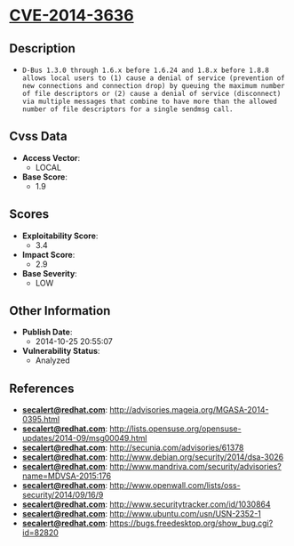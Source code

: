 
# [CVE-2014-3636](http://advisories.mageia.org/MGASA-2014-0395.html)

## Description

- `D-Bus 1.3.0 through 1.6.x before 1.6.24 and 1.8.x before 1.8.8 allows local users to (1) cause a denial of service (prevention of new connections and connection drop) by queuing the maximum number of file descriptors or (2) cause a denial of service (disconnect) via multiple messages that combine to have more than the allowed number of file descriptors for a single sendmsg call.`

## Cvss Data

- **Access Vector**:
  - LOCAL
- **Base Score**:
  - 1.9

## Scores

- **Exploitability Score**:
  - 3.4
- **Impact Score**:
  - 2.9
- **Base Severity**:
  - LOW

## Other Information

- **Publish Date**:
  - 2014-10-25 20:55:07
- **Vulnerability Status**:
  - Analyzed

## References

- **secalert@redhat.com**: http://advisories.mageia.org/MGASA-2014-0395.html
- **secalert@redhat.com**: http://lists.opensuse.org/opensuse-updates/2014-09/msg00049.html
- **secalert@redhat.com**: http://secunia.com/advisories/61378
- **secalert@redhat.com**: http://www.debian.org/security/2014/dsa-3026
- **secalert@redhat.com**: http://www.mandriva.com/security/advisories?name=MDVSA-2015:176
- **secalert@redhat.com**: http://www.openwall.com/lists/oss-security/2014/09/16/9
- **secalert@redhat.com**: http://www.securitytracker.com/id/1030864
- **secalert@redhat.com**: http://www.ubuntu.com/usn/USN-2352-1
- **secalert@redhat.com**: https://bugs.freedesktop.org/show_bug.cgi?id=82820
